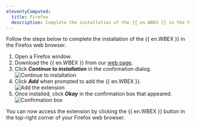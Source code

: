 ```yaml
---
eleventyComputed:
  title: Firefox
  description: Complete the installation of the {{ en.WBEX }} in the Firefox web browser.
---
```

Follow the steps below to complete the installation of the {{ en.WBEX }} in the Firefox web browser.

1. Open a Firefox window.
1. Download the {{ en.WBEX }} from our [web page](https://devolutions.net/workspace).
1. Click ***Continue to installation*** in the confirmation dialog.
![Continue to installation](https://cdnweb.devolutions.net/docs/en/dwl/Dwl4004.png)
1. Click ***Add*** when prompted to add the {{ en.WBEX }}.
![Add the extension](https://cdnweb.devolutions.net/docs/docs_en_cloud_CLOUD2007_2024_1.png)
1. Once installed, click ***Okay*** in the confirmation box that appeared.
![Confirmation box](https://cdnweb.devolutions.net/docs/docs_en_cloud_CLOUD2008_2024_1.png)

You can now access the extension by clicking the {{ en.WBEX }} button in the top-right corner of your Firefox web browser.